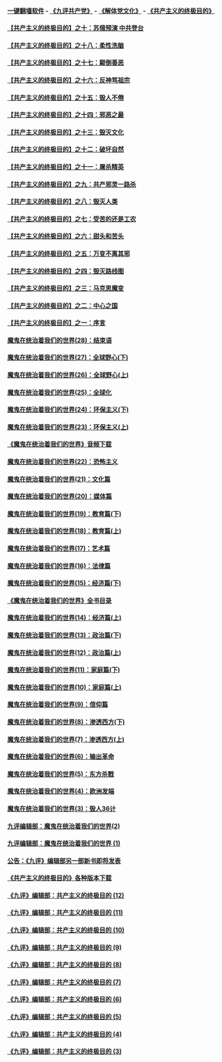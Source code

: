 #### [一键翻墙软件](https://github.com/gfw-breaker/nogfw/blob/master/README.md?t=04281237) -  [《九评共产党》](https://github.com/gfw-breaker/9ping.md?t=04281237) - [《解体党文化》](https://github.com/gfw-breaker/jtdwh.md?t=04281237) - [《共产主义的终极目的》](https://github.com/gfw-breaker/gczydzjmd.md?t=04281237)

#### [【共产主义的终极目的】之十：苏俄预演 中共登台](../pages/nsc422/n11118424.md?t=04281237) 

#### [【共产主义的终极目的】之十八：柔性洗脑](../pages/nsc422/n11199994.md?t=04281237) 

#### [【共产主义的终极目的】之十七：颠倒善恶](../pages/nsc422/n11179782.md?t=04281237) 

#### [【共产主义的终极目的】之十六：反神骂祖宗](../pages/nsc422/n11166798.md?t=04281237) 

#### [【共产主义的终极目的】之十五：毁人不倦](../pages/nsc422/n11166792.md?t=04281237) 

#### [【共产主义的终极目的】之十四：邪恶之最](../pages/nsc422/n11150249.md?t=04281237) 

#### [【共产主义的终极目的】之十三：毁灭文化](../pages/nsc422/n11135227.md?t=04281237) 

#### [【共产主义的终极目的】之十二：破坏自然](../pages/nsc422/n11135214.md?t=04281237) 

#### [【共产主义的终极目的】之十一：屠杀精英](../pages/nsc422/n11118442.md?t=04281237) 

#### [【共产主义的终极目的】之九：共产邪灵一路杀](../pages/nsc422/n11114139.md?t=04281237) 

#### [【共产主义的终极目的】之八：毁灭人类](../pages/nsc422/n11108503.md?t=04281237) 

#### [【共产主义的终极目的】之七：受苦的还是工农](../pages/nsc422/n11101809.md?t=04281237) 

#### [【共产主义的终极目的】之六：甜头和苦头](../pages/nsc422/n11096971.md?t=04281237) 

#### [【共产主义的终极目的】之五：万变不离其邪](../pages/nsc422/n11091285.md?t=04281237) 

#### [【共产主义的终极目的】之四：毁灭路线图](../pages/nsc422/n11086284.md?t=04281237) 

#### [【共产主义的终极目的】之三：马克思魔变](../pages/nsc422/n11061941.md?t=04281237) 

#### [【共产主义的终极目的】之二：中心之国](../pages/nsc422/n11047728.md?t=04281237) 

#### [【共产主义的终极目的】之一：序言](../pages/nsc422/n11086077.md?t=04281237) 

#### [魔鬼在统治着我们的世界(28)：结束语](../pages/nsc422/n10936246.md?t=04281237) 

#### [魔鬼在统治着我们的世界(27)：全球野心(下)](../pages/nsc422/n10928319.md?t=04281237) 

#### [魔鬼在统治着我们的世界(26)：全球野心(上)](../pages/nsc422/n10900318.md?t=04281237) 

#### [魔鬼在统治着我们的世界(25)：全球化](../pages/nsc422/n10788205.md?t=04281237) 

#### [魔鬼在统治着我们的世界(24)：环保主义(下)](../pages/nsc422/n10695307.md?t=04281237) 

#### [魔鬼在统治着我们的世界(23)：环保主义(上)](../pages/nsc422/n10688613.md?t=04281237) 

#### [《魔鬼在统治着我们的世界》音频下载](../pages/nsc422/n10635553.md?t=04281237) 

#### [魔鬼在统治着我们的世界(22)：恐怖主义](../pages/nsc422/n10614727.md?t=04281237) 

#### [魔鬼在统治着我们的世界(21)：文化篇](../pages/nsc422/n10597706.md?t=04281237) 

#### [魔鬼在统治着我们的世界(20)：媒体篇](../pages/nsc422/n10586579.md?t=04281237) 

#### [魔鬼在统治着我们的世界(19)：教育篇(下)](../pages/nsc422/n10564808.md?t=04281237) 

#### [魔鬼在统治着我们的世界(18)：教育篇(上)](../pages/nsc422/n10526970.md?t=04281237) 

#### [魔鬼在统治着我们的世界(17)：艺术篇](../pages/nsc422/n10499093.md?t=04281237) 

#### [魔鬼在统治着我们的世界(16)：法律篇](../pages/nsc422/n10485969.md?t=04281237) 

#### [魔鬼在统治着我们的世界(15)：经济篇(下)](../pages/nsc422/n10469975.md?t=04281237) 

#### [《魔鬼在统治着我们的世界》全书目录](../pages/nsc422/n10464261.md?t=04281237) 

#### [魔鬼在统治着我们的世界(14)：经济篇(上)](../pages/nsc422/n10457370.md?t=04281237) 

#### [魔鬼在统治着我们的世界(13)：政治篇(下)](../pages/nsc422/n10448270.md?t=04281237) 

#### [魔鬼在统治着我们的世界(12)：政治篇(上)](../pages/nsc422/n10444576.md?t=04281237) 

#### [魔鬼在统治着我们的世界(11)：家庭篇(下)](../pages/nsc422/n10440961.md?t=04281237) 

#### [魔鬼在统治着我们的世界(10)：家庭篇(上)](../pages/nsc422/n10435448.md?t=04281237) 

#### [魔鬼在统治着我们的世界(9)：信仰篇](../pages/nsc422/n10432159.md?t=04281237) 

#### [魔鬼在统治着我们的世界(8)：渗透西方(下)](../pages/nsc422/n10429603.md?t=04281237) 

#### [魔鬼在统治着我们的世界(7)：渗透西方(上)](../pages/nsc422/n10426013.md?t=04281237) 

#### [魔鬼在统治着我们的世界(6)：输出革命](../pages/nsc422/n10421536.md?t=04281237) 

#### [魔鬼在统治着我们的世界(5)：东方杀戮](../pages/nsc422/n10417707.md?t=04281237) 

#### [魔鬼在统治着我们的世界(4)：欧洲发端](../pages/nsc422/n10414890.md?t=04281237) 

#### [魔鬼在统治着我们的世界(3)：毁人36计](../pages/nsc422/n10411583.md?t=04281237) 

#### [九评编辑部：魔鬼在统治着我们的世界(2)](../pages/nsc422/n10410036.md?t=04281237) 

#### [九评编辑部：魔鬼在统治着我们的世界 (1)](../pages/nsc422/n10406825.md?t=04281237) 

#### [公告：《九评》编辑部另一部新书即将发表](../pages/nsc422/n10405104.md?t=04281237) 

#### [《共产主义的终极目的》各种版本下载](../pages/nsc422/n10022138.md?t=04281237) 

#### [《九评》编辑部：共产主义的终极目的 (12)](../pages/nsc422/n9933272.md?t=04281237) 

#### [《九评》编辑部：共产主义的终极目的 (11)](../pages/nsc422/n9924973.md?t=04281237) 

#### [《九评》编辑部：共产主义的终极目的 (10)](../pages/nsc422/n9920883.md?t=04281237) 

#### [《九评》编辑部：共产主义的终极目的 (9)](../pages/nsc422/n9916363.md?t=04281237) 

#### [《九评》编辑部：共产主义的终极目的 (8)](../pages/nsc422/n9912488.md?t=04281237) 

#### [《九评》编辑部：共产主义的终极目的 (7)](../pages/nsc422/n9901176.md?t=04281237) 

#### [《九评》编辑部：共产主义的终极目的 (6)](../pages/nsc422/n9899359.md?t=04281237) 

#### [《九评》编辑部：共产主义的终极目的 (5)](../pages/nsc422/n9893174.md?t=04281237) 

#### [《九评》编辑部：共产主义的终极目的 (4)](../pages/nsc422/n9891246.md?t=04281237) 

#### [《九评》编辑部：共产主义的终极目的 (3)](../pages/nsc422/n9879879.md?t=04281237) 

